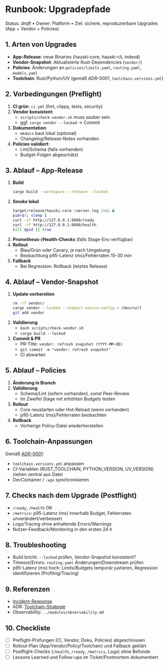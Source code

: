 # Runbook: Upgradepfade

Status: _draft_ • Owner: Platform • Ziel: sichere, reproduzierbare Upgrades (App + Vendor + Policies)

## 1. Arten von Upgrades
- **App-Release**: neue Binaries (hauski-core, hauski-cli, indexd)
- **Vendor-Snapshot**: Aktualisierte Rust-Dependencies (`vendor/`)
- **Policies**: Änderungen an `policies/limits.yaml`, `routing.yaml`, `models.yaml`
- **Toolchain**: Rust/Python/UV (gemäß ADR-0001, `toolchain.versions.yml`)

## 2. Vorbedingungen (Preflight)
1. **CI grün**: `ci.yml` (fmt, clippy, tests, security)
2. **Vendor konsistent**:
   - `scripts/check-vendor.sh` muss sauber sein
   - ggf. `cargo vendor --locked` → Commit
3. **Dokumentation**:
   - `mkdocs` baut lokal (optional)
   - Changelog/Release-Notes vorhanden
4. **Policies validiert**:
   - Lint/Schema (falls vorhanden)
   - Budget-Folgen abgeschätzt

## 3. Ablauf – App-Release
1. **Build**
   ```bash
   cargo build --workspace --release --locked
   ```
2. **Smoke lokal**
   ```bash
   target/release/hauski-core >server.log 2>&1 &
   pid=$!; sleep 1
   curl -sf http://127.0.0.1:8080/ready
   curl -sf http://127.0.0.1:8080/health
   kill $pid || true
   ```
3. **Prometheus-/Health-Checks** (falls Stage-Env verfügbar)
4. **Rollout**
   - Blau/Grün oder Canary, je nach Umgebung
   - Beobachtung p95-Latenz (ms)/Fehlerraten 15–30 min
5. **Fallback**
   - Bei Regression: Rollback (letztes Release)

## 4. Ablauf – Vendor-Snapshot
1. **Update vorbereiten**
   ```bash
   rm -rf vendor/
   cargo vendor --locked --respect-source-config > /dev/null
   git add vendor
   ```
2. **Validierung**
   - `bash scripts/check-vendor.sh`
   - `cargo build --locked`
3. **Commit & PR**
   - PR-Title: `vendor: refresh snapshot (YYYY-MM-DD)`
   - `git commit -m "vendor: refresh snapshot"`
   - CI abwarten

## 5. Ablauf – Policies
1. **Änderung in Branch**
2. **Validierung**
   - Schema/Lint (sofern vorhanden), sonst Peer-Review
   - Im Zweifel Stage mit erhöhten Budgets testen
3. **Rollout**
   - Core neustarten oder Hot-Reload (wenn vorhanden)
   - p95-Latenz (ms)/Fehlerraten beobachten
4. **Rollback**
   - Vorherige Policy-Datei wiederherstellen

## 6. Toolchain-Anpassungen
Gemäß [ADR-0001](../adrs/ADR-0001-toolchain-strategy.md):
- `toolchain.versions.yml` anpassen
- CI-Variablen (RUST_TOOLCHAIN, PYTHON_VERSION, UV_VERSION) ziehen zentral aus Datei
- DevContainer / `.wgx` synchronisieren

## 7. Checks nach dem Upgrade (Postflight)
- `/ready`, `/health` OK
- `/metrics`: p95-Latenz (ms) innerhalb Budget, Fehlerraten unverändert/verbessert
- Logs/Tracing ohne anhaltende Errors/Warnings
- Nutzer-Feedback/Monitoring in den ersten 24 h

## 8. Troubleshooting
- Build bricht: `--locked` prüfen, Vendor-Snapshot konsistent?
- Timeout/Errors: `routing.yaml` Änderungen/Downstream prüfen
- p95-Latenz (ms) hoch: Limits/Budgets temporär justieren, Regression identifizieren (Profiling/Tracing)

## 9. Referenzen
- [Incident-Response](./incident-response.md)
- ADR: [Toolchain-Strategie](../adrs/ADR-0001-toolchain-strategy.md)
- Observability: `../modules/observability.md`

## 10. Checkliste
- [ ] Preflight-Prüfungen (CI, Vendor, Doku, Policies) abgeschlossen
- [ ] Rollout-Plan (App/Vendor/Policy/Toolchain) und Fallback geklärt
- [ ] Postflight-Checks (`/health`, `/ready`, `/metrics`, Logs) ohne Befunde
- [ ] Lessons Learned und Follow-ups im Ticket/Postmortem dokumentiert
